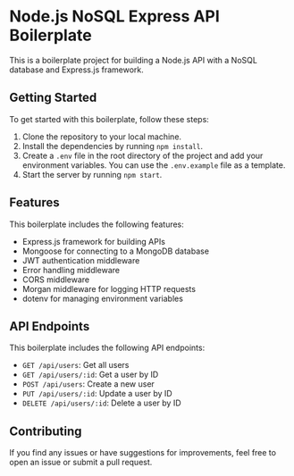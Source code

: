# Node.js NoSQL Express API Boilerplate

This is a boilerplate project for building a Node.js API with a NoSQL database and Express.js framework.

## Getting Started

To get started with this boilerplate, follow these steps:

1. Clone the repository to your local machine.
2. Install the dependencies by running `npm install`.
3. Create a `.env` file in the root directory of the project and add your environment variables. You can use the `.env.example` file as a template.
4. Start the server by running `npm start`.

## Features

This boilerplate includes the following features:

- Express.js framework for building APIs
- Mongoose for connecting to a MongoDB database
- JWT authentication middleware
- Error handling middleware
- CORS middleware
- Morgan middleware for logging HTTP requests
- dotenv for managing environment variables

## API Endpoints

This boilerplate includes the following API endpoints:

- `GET /api/users`: Get all users
- `GET /api/users/:id`: Get a user by ID
- `POST /api/users`: Create a new user
- `PUT /api/users/:id`: Update a user by ID
- `DELETE /api/users/:id`: Delete a user by ID

## Contributing

If you find any issues or have suggestions for improvements, feel free to open an issue or submit a pull request.

